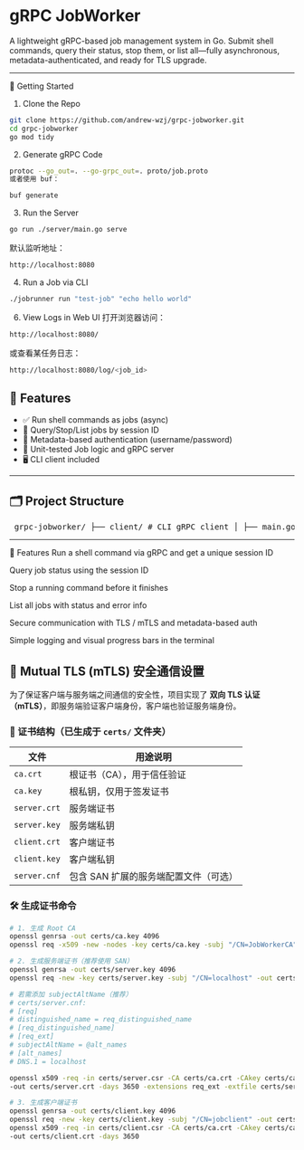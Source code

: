 # gRPC JobWorker

A lightweight gRPC-based job management system in Go. 
Submit shell commands, query their status, stop them, or list all—fully asynchronous, metadata-authenticated, and ready for TLS upgrade.

---
🚀 Getting Started
1. Clone the Repo
```bash
git clone https://github.com/andrew-wzj/grpc-jobworker.git
cd grpc-jobworker
go mod tidy
```
2. Generate gRPC Code
```bash
protoc --go_out=. --go-grpc_out=. proto/job.proto
或者使用 buf：
```

```bash
buf generate
```
3. Run the Server
```bash
go run ./server/main.go serve
```
默认监听地址：

```bash
http://localhost:8080
```
4. Run a Job via CLI
```bash
./jobrunner run "test-job" "echo hello world"
```
6. View Logs in Web UI
打开浏览器访问：

```bash
http://localhost:8080/
```
或查看某任务日志：

```bash
http://localhost:8080/log/<job_id>
```


## 🔧 Features

- ✅ Run shell commands as jobs (async)
- 📡 Query/Stop/List jobs by session ID
- 🔐 Metadata-based authentication (username/password)
- 🧪 Unit-tested Job logic and gRPC server
- 🖥 CLI client included

---

## 🗂️ Project Structure
<pre> grpc-jobworker/ ├── client/ # CLI gRPC client │ ├── main.go │ └── clientutil/ # createContext helper for auth │ └── createContext.go │ ├── server/ # gRPC server entry │ └── main.go │ ├── jobworker/ # Core job logic │ ├── jobworker.go # JobWorker (run/stop/query/list) │ ├── jobserver.go # gRPC server implementation │ └── jobworker_test.go # Unit tests │ ├── proto/ # Protobuf definition │ ├── job.proto │ └── job.pb.go / job_grpc.pb.go (auto-generated) │ ├── go.mod ├── go.sum └── README.md </pre>


---
🔧 Features
Run a shell command via gRPC and get a unique session ID

Query job status using the session ID

Stop a running command before it finishes

List all jobs with status and error info

Secure communication with TLS / mTLS and metadata-based auth

Simple logging and visual progress bars in the terminal

## 🔐 Mutual TLS (mTLS) 安全通信设置

为了保证客户端与服务端之间通信的安全性，项目实现了 **双向 TLS 认证（mTLS）**，即服务端验证客户端身份，客户端也验证服务端身份。

### 📁 证书结构（已生成于 `certs/` 文件夹）

| 文件             | 用途说明                       |
|------------------|--------------------------------|
| `ca.crt`         | 根证书（CA），用于信任验证     |
| `ca.key`         | 根私钥，仅用于签发证书         |
| `server.crt`     | 服务端证书                     |
| `server.key`     | 服务端私钥                     |
| `client.crt`     | 客户端证书                     |
| `client.key`     | 客户端私钥                     |
| `server.cnf`     | 包含 SAN 扩展的服务端配置文件（可选）|

### 🛠️ 生成证书命令

```bash
# 1. 生成 Root CA
openssl genrsa -out certs/ca.key 4096
openssl req -x509 -new -nodes -key certs/ca.key -subj "/CN=JobWorkerCA" -days 3650 -out certs/ca.crt

# 2. 生成服务端证书（推荐使用 SAN）
openssl genrsa -out certs/server.key 4096
openssl req -new -key certs/server.key -subj "/CN=localhost" -out certs/server.csr

# 若需添加 subjectAltName（推荐）
# certs/server.cnf:
# [req]
# distinguished_name = req_distinguished_name
# [req_distinguished_name]
# [req_ext]
# subjectAltName = @alt_names
# [alt_names]
# DNS.1 = localhost

openssl x509 -req -in certs/server.csr -CA certs/ca.crt -CAkey certs/ca.key -CAcreateserial \\
-out certs/server.crt -days 3650 -extensions req_ext -extfile certs/server.cnf

# 3. 生成客户端证书
openssl genrsa -out certs/client.key 4096
openssl req -new -key certs/client.key -subj "/CN=jobclient" -out certs/client.csr
openssl x509 -req -in certs/client.csr -CA certs/ca.crt -CAkey certs/ca.key -CAcreateserial \\
-out certs/client.crt -days 3650
```


